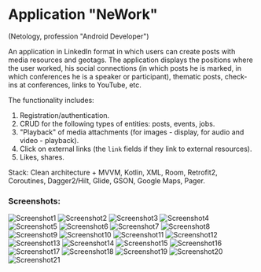 # Application "NeWork"
(Netology, profession "Android Developer")

An application in LinkedIn format in which users can create posts with media resources and geotags. The application displays the positions where the user worked, his social connections (in which posts he is marked, in which conferences he is a speaker or participant), thematic posts, check-ins at conferences, links to YouTube, etc.

The functionality includes:
1. Registration/authentication.
2. CRUD for the following types of entities: posts, events, jobs.
3. "Playback" of media attachments (for images - display, for audio and video - playback).
4. Click on external links (the `link` fields if they link to external resources).
5. Likes, shares.

Stack: Clean architecture + MVVM, Kotlin, XML, Room, Retrofit2, Coroutines, Dagger2/Hilt, Glide, GSON, Google Maps, Pager.

### Screenshots:
![Screenshot1](screenshots/1.png) ![Screenshot2](screenshots/2.png) ![Screenshot3](screenshots/3.png)
![Screenshot4](screenshots/4.png) ![Screenshot5](screenshots/5.png) ![Screenshot6](screenshots/6.png)
![Screenshot7](screenshots/7.png) ![Screenshot8](screenshots/8.png) ![Screenshot9](screenshots/9.png)
![Screenshot10](screenshots/10.png) ![Screenshot11](screenshots/11.png) ![Screenshot12](screenshots/12.png)
![Screenshot13](screenshots/13.png) ![Screenshot14](screenshots/14.png) ![Screenshot15](screenshots/15.png)
![Screenshot16](screenshots/16.png) ![Screenshot17](screenshots/17.png) ![Screenshot18](screenshots/18.png)
![Screenshot19](screenshots/19.png) ![Screenshot20](screenshots/20.png) ![Screenshot21](screenshots/21.png)

